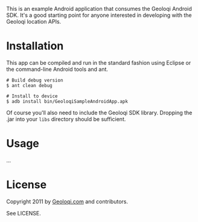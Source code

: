 This is an example Android application that consumes the Geoloqi
Android SDK. It's a good starting point for anyone interested in
developing with the Geoloqi location APIs.

Installation
============
This app can be compiled and run in the standard fashion using Eclipse or
the command-line Android tools and ant.

    # Build debug version
    $ ant clean debug

    # Install to device
    $ adb install bin/GeoloqiSampleAndroidApp.apk

Of course you'll also need to include the Geoloqi SDK library. Dropping the
.jar into your `libs` directory should be sufficient.

Usage
=====
...

License
=======
Copyright 2011 by [Geoloqi.com][geoloqi-site] and contributors.

See LICENSE.

[geoloqi-site]: https://geoloqi.com/
[geoloqi-dev-site]: https://developers.geoloqi.com/
